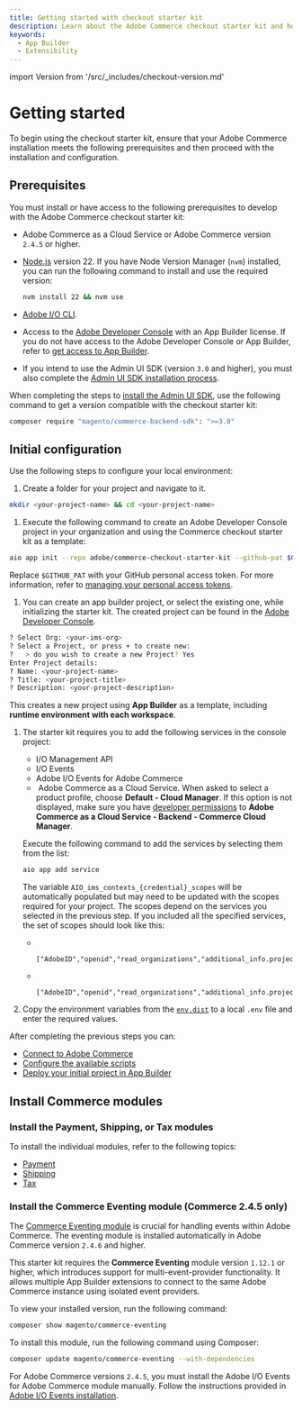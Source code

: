 ```yaml
---
title: Getting started with checkout starter kit
description: Learn about the Adobe Commerce checkout starter kit and how you can get started.
keywords:
  - App Builder
  - Extensibility
---
```


import Version from '/src/_includes/checkout-version.md'

# Getting started

To begin using the checkout starter kit, ensure that your Adobe Commerce installation meets the following prerequisites and then proceed with the installation and configuration.

## Prerequisites

You must install or have access to the following prerequisites to develop with the Adobe Commerce checkout starter kit:

- Adobe Commerce as a Cloud Service or Adobe Commerce version `2.4.5` or higher.

- [Node.js](https://nodejs.org/) version 22. If you have Node Version Manager (`nvm`) installed, you can run the following command to install and use the required version:

  ```bash
  nvm install 22 && nvm use
  ```

- [Adobe I/O CLI](https://developer.adobe.com/app-builder/docs/guides/runtime_guides/tools/cli-install).

- Access to the [Adobe Developer Console](https://console.adobe.io/) with an App
  Builder license. If you do not have access to the Adobe Developer Console or App Builder, refer to [get access to App Builder](https://developer.adobe.com/app-builder/docs/overview/getting_access/#get-access-to-app-builder).

- If you intend to use the Admin UI SDK (version `3.0` and higher), you must also complete the [Admin UI SDK installation process](../../admin-ui-sdk/installation.md).

<InlineAlert variant="help" slots="text1, text2"/>

When completing the steps to [install the Admin UI SDK](../../admin-ui-sdk/installation.md), use the following command to get a version compatible with the checkout starter kit:

```bash
composer require "magento/commerce-backend-sdk": ">=3.0"
```

## Initial configuration

Use the following steps to configure your local environment:

1. Create a folder for your project and navigate to it.

  ```bash
  mkdir <your-project-name> && cd <your-project-name>
  ```

1. Execute the following command to create an Adobe Developer Console project in your organization and using the Commerce checkout starter kit as a template:

  ```bash
  aio app init --repo adobe/commerce-checkout-starter-kit --github-pat $GITHUB_PAT
  ```
  
  Replace `$GITHUB_PAT` with your GitHub personal access token. For more information, refer to [managing your personal access tokens](https://docs.github.com/en/authentication/keeping-your-account-and-data-secure/managing-your-personal-access-tokens).

1. You can create an app builder project, or select the existing one, while initializing the starter kit. The created project can be found in the [Adobe Developer Console](https://console.adobe.io/).

  ```bash
  ? Select Org: <your-ims-org>
  ? Select a Project, or press + to create new:
  ?   > do you wish to create a new Project? Yes
  Enter Project details:
  ? Name: <your-project-name>
  ? Title: <your-project-title>
  ? Description: <your-project-description>
  ```

  This creates a new project using **App Builder** as a template, including **runtime environment with each workspace**.

1. The starter kit requires you to add the following services in the console project:

   - I/O Management API
   - I/O Events
   - Adobe I/O Events for Adobe Commerce
   - &#8203;<Edition name="saas" /> Adobe Commerce as a Cloud Service. When asked to select a product profile, choose **Default - Cloud Manager**. If this option is not displayed, make sure you have [developer permissions](https://experienceleague.adobe.com/en/docs/commerce/cloud-service/user-management#add-users-developers-and-product-profile-admins) to **Adobe Commerce as a Cloud Service - Backend - Commerce Cloud Manager**.

   Execute the following command to add the services by selecting them from the list:

   ```bash
   aio app add service
   ```

   The variable `AIO_ims_contexts_{credential}_scopes` will be automatically populated but may need to be updated with the scopes required for your project.
   The scopes depend on the services you selected in the previous step. If you included all the specified services, the set of scopes should look like this:

   - &#8203;<Edition name="paas" />

      ```env
      ["AdobeID","openid","read_organizations","additional_info.projectedProductContext","additional_info.roles","adobeio_api","read_client_secret","manage_client_secrets","event_receiver_api"]
      ```

   - &#8203;<Edition name="saas" />

      ```env
      ["AdobeID","openid","read_organizations","additional_info.projectedProductContext","additional_info.roles","adobeio_api","read_client_secret","manage_client_secrets","event_receiver_api","profile","email","org.read","commerce.accs"]
      ```

1. Copy the environment variables from the [`env.dist`](https://github.com/adobe/commerce-checkout-starter-kit/blob/main/env.dist) to a local `.env` file and enter the required values.

After completing the previous steps you can:

- [Connect to Adobe Commerce](./connect.md)
- [Configure the available scripts](./configure.md)
- [Deploy your initial project in App Builder](./development.md#deploy-the-application)

## Install Commerce modules

<Version />

### Install the Payment, Shipping, or Tax modules

To install the individual modules, refer to the following topics:

- [Payment](./payment-install.md)
- [Shipping](./shipping-install.md)
- [Tax](./tax-install.md)

### Install the Commerce Eventing module (Commerce 2.4.5 only)

The [Commerce Eventing module](https://developer.adobe.com/commerce/extensibility/events/) is crucial for handling events within Adobe Commerce. The eventing module is installed automatically in Adobe Commerce version `2.4.6` and higher.

This starter kit requires the **Commerce Eventing** module version `1.12.1` or higher, which introduces support for multi-event-provider functionality. It allows multiple App Builder extensions to connect to the same Adobe Commerce instance using isolated event providers.

To view your installed version, run the following command:

```bash
composer show magento/commerce-eventing
```

To install this module, run the following command using Composer:

```bash
composer update magento/commerce-eventing --with-dependencies
```

For Adobe Commerce versions `2.4.5`, you must install the Adobe I/O Events for Adobe Commerce module manually. Follow the instructions provided in [Adobe I/O Events installation](https://developer.adobe.com/commerce/extensibility/events/installation/).
